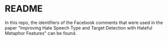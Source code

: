 # README

In this repo, the identifiers of the Facebook comments that were used in the paper "Improving Hate Speech Type and Target Detection with Hateful Metaphor Features" can be found.
